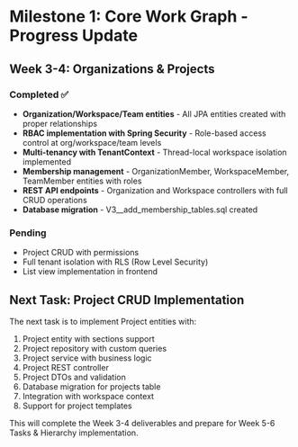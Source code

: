 # Milestone 1: Core Work Graph - Progress Update

## Week 3-4: Organizations & Projects

### Completed ✅
- **Organization/Workspace/Team entities** - All JPA entities created with proper relationships
- **RBAC implementation with Spring Security** - Role-based access control at org/workspace/team levels
- **Multi-tenancy with TenantContext** - Thread-local workspace isolation implemented
- **Membership management** - OrganizationMember, WorkspaceMember, TeamMember entities with roles
- **REST API endpoints** - Organization and Workspace controllers with full CRUD operations
- **Database migration** - V3__add_membership_tables.sql created

### Pending
- Project CRUD with permissions
- Full tenant isolation with RLS (Row Level Security)
- List view implementation in frontend

## Next Task: Project CRUD Implementation

The next task is to implement Project entities with:
1. Project entity with sections support
2. Project repository with custom queries
3. Project service with business logic
4. Project REST controller
5. Project DTOs and validation
6. Database migration for projects table
7. Integration with workspace context
8. Support for project templates

This will complete the Week 3-4 deliverables and prepare for Week 5-6 Tasks & Hierarchy implementation.